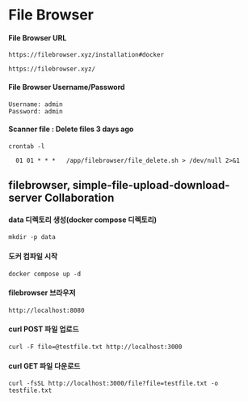 # File Browser
#### File Browser URL
```
https://filebrowser.xyz/installation#docker
```
```
https://filebrowser.xyz/
```
#### File Browser Username/Password
```
Username: admin
Password: admin
```
#### Scanner file : Delete files 3 days ago
```
crontab -l
```
```
  01 01 * * *	/app/filebrowser/file_delete.sh > /dev/null 2>&1
```

## filebrowser, simple-file-upload-download-server Collaboration
#### data 디렉토리 생성(docker compose 디렉토리)
```
mkdir -p data
```
#### 도커 컴파일 시작
```
docker compose up -d
```
#### filebrowser 브라우저
```
http://localhost:8080
```
#### curl POST 파일 업로드
```
curl -F file=@testfile.txt http://localhost:3000
```
#### curl GET 파일 다운로드
```
curl -fsSL http://localhost:3000/file?file=testfile.txt -o testfile.txt
```
